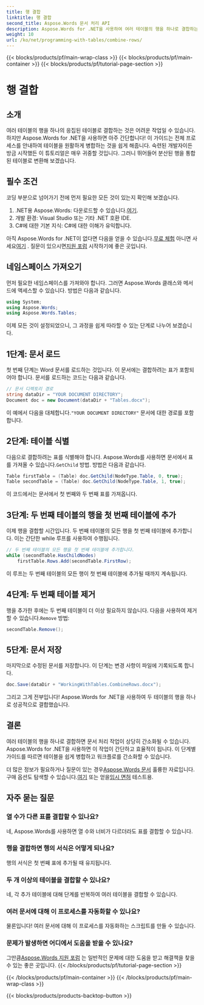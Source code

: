 ```yaml
---
title: 행 결합
linktitle: 행 결합
second_title: Aspose.Words 문서 처리 API
description: Aspose.Words for .NET을 사용하여 여러 테이블의 행을 하나로 결합하는 방법을 단계별 가이드를 통해 알아보세요.
weight: 10
url: /ko/net/programming-with-tables/combine-rows/
---
```


{{< blocks/products/pf/main-wrap-class >}}
{{< blocks/products/pf/main-container >}}
{{< blocks/products/pf/tutorial-page-section >}}

# 행 결합

## 소개

여러 테이블의 행을 하나의 응집된 테이블로 결합하는 것은 어려운 작업일 수 있습니다. 하지만 Aspose.Words for .NET을 사용하면 아주 간단합니다! 이 가이드는 전체 프로세스를 안내하여 테이블을 원활하게 병합하는 것을 쉽게 해줍니다. 숙련된 개발자이든 방금 시작했든 이 튜토리얼은 매우 귀중할 것입니다. 그러니 뛰어들어 분산된 행을 통합된 테이블로 변환해 보겠습니다.

## 필수 조건

코딩 부분으로 넘어가기 전에 먼저 필요한 모든 것이 있는지 확인해 보겠습니다.

1.  .NET용 Aspose.Words: 다운로드할 수 있습니다.[여기](https://releases.aspose.com/words/net/).
2. 개발 환경: Visual Studio 또는 기타 .NET 호환 IDE.
3. C#에 대한 기본 지식: C#에 대한 이해가 유익합니다.

 아직 Aspose.Words for .NET이 없다면 다음을 얻을 수 있습니다.[무료 체험](https://releases.aspose.com/) 아니면 사세요[여기](https://purchase.aspose.com/buy) . 질문이 있으시면[지원 포럼](https://forum.aspose.com/c/words/8) 시작하기에 좋은 곳입니다.

## 네임스페이스 가져오기

먼저 필요한 네임스페이스를 가져와야 합니다. 그러면 Aspose.Words 클래스와 메서드에 액세스할 수 있습니다. 방법은 다음과 같습니다.

```csharp
using System;
using Aspose.Words;
using Aspose.Words.Tables;
```

이제 모든 것이 설정되었으니, 그 과정을 쉽게 따라할 수 있는 단계로 나누어 보겠습니다.

## 1단계: 문서 로드

첫 번째 단계는 Word 문서를 로드하는 것입니다. 이 문서에는 결합하려는 표가 포함되어야 합니다. 문서를 로드하는 코드는 다음과 같습니다.

```csharp
// 문서 디렉토리 경로
string dataDir = "YOUR DOCUMENT DIRECTORY";
Document doc = new Document(dataDir + "Tables.docx");
```

 이 예에서 다음을 대체합니다.`"YOUR DOCUMENT DIRECTORY"` 문서에 대한 경로를 포함합니다.

## 2단계: 테이블 식별

 다음으로 결합하려는 표를 식별해야 합니다. Aspose.Words를 사용하면 문서에서 표를 가져올 수 있습니다.`GetChild` 방법. 방법은 다음과 같습니다.

```csharp
Table firstTable = (Table) doc.GetChild(NodeType.Table, 0, true);
Table secondTable = (Table) doc.GetChild(NodeType.Table, 1, true);
```

이 코드에서는 문서에서 첫 번째와 두 번째 표를 가져옵니다.

## 3단계: 두 번째 테이블의 행을 첫 번째 테이블에 추가

이제 행을 결합할 시간입니다. 두 번째 테이블의 모든 행을 첫 번째 테이블에 추가합니다. 이는 간단한 while 루프를 사용하여 수행됩니다.

```csharp
// 두 번째 테이블의 모든 행을 첫 번째 테이블에 추가합니다.
while (secondTable.HasChildNodes)
    firstTable.Rows.Add(secondTable.FirstRow);
```

이 루프는 두 번째 테이블의 모든 행이 첫 번째 테이블에 추가될 때까지 계속됩니다.

## 4단계: 두 번째 테이블 제거

 행을 추가한 후에는 두 번째 테이블이 더 이상 필요하지 않습니다. 다음을 사용하여 제거할 수 있습니다.`Remove` 방법:

```csharp
secondTable.Remove();
```

## 5단계: 문서 저장

마지막으로 수정된 문서를 저장합니다. 이 단계는 변경 사항이 파일에 기록되도록 합니다.

```csharp
doc.Save(dataDir + "WorkingWithTables.CombineRows.docx");
```

그리고 그게 전부입니다! Aspose.Words for .NET을 사용하여 두 테이블의 행을 하나로 성공적으로 결합했습니다.

## 결론

여러 테이블의 행을 하나로 결합하면 문서 처리 작업이 상당히 간소화될 수 있습니다. Aspose.Words for .NET을 사용하면 이 작업이 간단하고 효율적이 됩니다. 이 단계별 가이드를 따르면 테이블을 쉽게 병합하고 워크플로를 간소화할 수 있습니다.

더 많은 정보가 필요하거나 질문이 있는 경우[Aspose.Words 문서](https://reference.aspose.com/words/net/) 훌륭한 자료입니다. 구매 옵션도 탐색할 수 있습니다.[여기](https://purchase.aspose.com/buy) 또는 얻을[임시 면허](https://purchase.aspose.com/temporary-license/) 테스트용.

## 자주 묻는 질문

### 열 수가 다른 표를 결합할 수 있나요?

네, Aspose.Words를 사용하면 열 수와 너비가 다르더라도 표를 결합할 수 있습니다.

### 행을 결합하면 행의 서식은 어떻게 되나요?

행의 서식은 첫 번째 표에 추가될 때 유지됩니다.

### 두 개 이상의 테이블을 결합할 수 있나요?

네, 각 추가 테이블에 대해 단계를 반복하여 여러 테이블을 결합할 수 있습니다.

### 여러 문서에 대해 이 프로세스를 자동화할 수 있나요?

물론입니다! 여러 문서에 대해 이 프로세스를 자동화하는 스크립트를 만들 수 있습니다.

### 문제가 발생하면 어디에서 도움을 받을 수 있나요?

 그만큼[Aspose.Words 지원 포럼](https://forum.aspose.com/c/words/8) 는 일반적인 문제에 대한 도움을 받고 해결책을 찾을 수 있는 좋은 곳입니다.
{{< /blocks/products/pf/tutorial-page-section >}}

{{< /blocks/products/pf/main-container >}}
{{< /blocks/products/pf/main-wrap-class >}}

{{< blocks/products/products-backtop-button >}}
